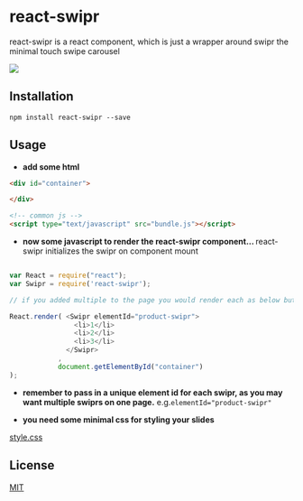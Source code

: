 # react-swipr

react-swipr is a react component, which is just a wrapper around swipr the minimal touch swipe carousel

![](http://img1.wikia.nocookie.net/__cb20130426021828/villains/images/thumb/7/78/Swiper.jpg/500px-Swiper.jpg)

## Installation

`npm install react-swipr --save`

## Usage

- <b>add some html</b>

```html
<div id="container">

</div>

<!-- common js -->
<script type="text/javascript" src="bundle.js"></script>
```

- <b>now some javascript to render the react-swipr component... </b>
react-swipr initializes the swipr on component mount

```javascript

var React = require("react");
var Swipr = require('react-swipr');

// if you added multiple to the page you would render each as below but with different ids.

React.render( <Swipr elementId="product-swipr">
                <li>1</li>
                <li>2</li>
                <li>3</li>
              </Swipr>
            ,
            document.getElementById("container")
);

```

- <b>remember to pass in a unique element id for each swipr, as you may want multiple swiprs on one page.</b>
e.g.`elementId="product-swipr"` 

- <b>you need some minimal css for styling your slides</b>

[style.css](https://raw.githubusercontent.com/isekivacenz/react-swipr/master/example/styles.css)


## License

[MIT](http://opensource.org/licenses/MIT)
